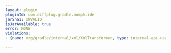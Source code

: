 ```yaml
---
layout: plugin
pluginId: com.diffplug.gradle.oomph.ide
jarSha1: INVALID
isJarAvailable: true
error: NONE
violations:
- {name: org/gradle/internal/xml/XmlTransformer, type: internal-api-usage}

---
```

